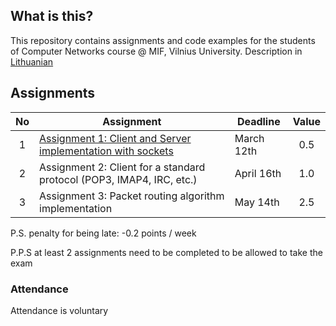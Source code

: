 ## What is this?

This repository contains assignments and code examples for the students of Computer Networks course @ MIF, Vilnius University. 
Description in [Lithuanian](Readme.md)

## Assignments 

|No | Assignment                                                                 | Deadline | Value |
|:-:|----------------------------------------------------------------------------|----------|:-----:|
|1  |[Assignment 1: Client and Server implementation with sockets](/assignment-1)|March 12th|0.5    |
|2  |Assignment 2: Client for a standard protocol (POP3, IMAP4, IRC, etc.)       |April 16th|1.0    |
|3  |Assignment 3: Packet routing algorithm implementation                       |May 14th  |2.5    |
P.S. penalty for being late: -0.2 points / week

P.P.S at least 2 assignments need to be completed to be allowed to take the exam

### Attendance 
Attendance is voluntary